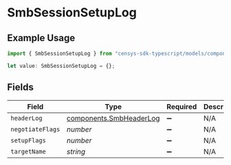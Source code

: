 # SmbSessionSetupLog

## Example Usage

```typescript
import { SmbSessionSetupLog } from "censys-sdk-typescript/models/components";

let value: SmbSessionSetupLog = {};
```

## Fields

| Field                                                              | Type                                                               | Required                                                           | Description                                                        |
| ------------------------------------------------------------------ | ------------------------------------------------------------------ | ------------------------------------------------------------------ | ------------------------------------------------------------------ |
| `headerLog`                                                        | [components.SmbHeaderLog](../../models/components/smbheaderlog.md) | :heavy_minus_sign:                                                 | N/A                                                                |
| `negotiateFlags`                                                   | *number*                                                           | :heavy_minus_sign:                                                 | N/A                                                                |
| `setupFlags`                                                       | *number*                                                           | :heavy_minus_sign:                                                 | N/A                                                                |
| `targetName`                                                       | *string*                                                           | :heavy_minus_sign:                                                 | N/A                                                                |